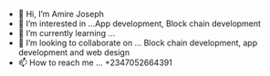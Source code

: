 - 👋 Hi, I’m Amire Joseph
- 👀 I’m interested in ...App development,  Block chain development
- 🌱 I’m currently learning ...
- 💞️ I’m looking to collaborate on ... Block chain development, app development and web design
- 📫 How to reach me ... +2347052664391

<!---
Operaconga14/Operaconga14 is a ✨ special ✨ repository because its `README.md` (this file) appears on your GitHub profile.
You can click the Preview link to take a look at your changes.
--->
